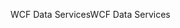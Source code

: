 <span data-ttu-id="c3398-101">WCF Data Services</span><span class="sxs-lookup"><span data-stu-id="c3398-101">WCF Data Services</span></span>